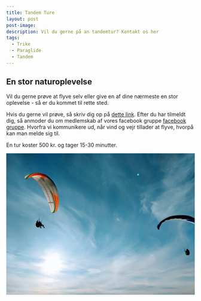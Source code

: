 ```yaml
---
title: Tandem Ture
layout: post
post-image:
description: Vil du gerne på an tandemtur? Kontakt os her
tags:
  - Trike
  - Paraglide
  - Tandem
---
```


## En stor naturoplevelse
Vil du gerne prøve at flyve selv eller give en af dine nærmeste en stor oplevelse - så er du kommet til rette sted. 

Hvis du gerne vil prøve, så skriv dig op på [dette link](https://docs.google.com/forms/d/e/1FAIpQLScb0UJqOuG0yMHp3cq-NLi_EH64-AmfayIBxhfO6t_DUFqBHA/viewform?usp=sf_link). Efter du har tilmeldt dig, så anmoder du om medlemskab af vores facebook gruppe [facebook gruppe](https://www.facebook.com/groups/98560551349). Hvorfra vi kommunikere ud, når vind og vejr tillader at flyve, hvorpå kan man melde sig til. 

En tur koster 500 kr. og tager 15-30 minutter.

![["Tandem tur"]](../assets/images/Tandem.jpg)